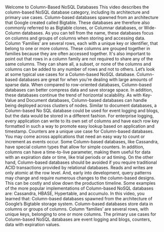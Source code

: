 Welcome to Column-Based NoSQL Databases This video describes the column-based
NoSQL database category, including its architecture and primary use cases.
Column-based databases spawned from an architecture that Google created called Bigtable.
These databases are therefore also commonly referred to as Bigtable clones,
or Columnar databases, or Wide-Column databases.
As you can tell from the name, these databases focus on columns and groups of
columns when storing and accessing data. Column ‘Families’ are several rows,
each with a unique key or identifier, that belong to one or more columns.
These columns are grouped together in families because they are often accessed together.
It's also important to point out that rows in a column family are not required to share
any of the same columns. They can share all,
a subset, or none of the columns and columns can be added to any number of rows and not to others.
Let’s look at some typical use cases for a Column-based NoSQL database.
Column-based databases are great for when you're dealing with
large amounts of sparse data. When compared to row-oriented databases, Column-based databases
can better compress data and save storage space. In addition, these databases continue the trend
of horizontal scalability. As with Key-Value and Document databases, Column-based databases can
handle being deployed across clusters of nodes. Similar to document databases, a Column-based No
SQL database could be used for event logging and blogs, but the data would be stored in a different
fashion. For enterprise logging, every application can write to its own set of columns and have
each row key formatted in such a way to promote easy lookup based on application and timestamp.
Counters are a unique use case for Column-based databases. You may come across applications that
need an easy way to count or increment as events occur. Some Column-based databases,
like Cassandra, have special column types that allow for simple counters.
In addition, columns can have a time-to-live parameter,
making them useful for data with an expiration date or time, like trial periods or ad timing.
On the other hand, Column-based databases should be avoided if you require
traditional ACID transactions provided by relational databases.
Reads and writes are only atomic at the row level. And, early into development, query patterns
may change and require numerous changes to the column-based designs.
This can be costly and slow down the production timeline.
Some examples of the more popular implementations of Column-based NoSQL databases are:
Cassandra, HBASE, Hypertable, and accumulo. In this video, you learned that:
Column-based databases spawned from the architecture of Google’s Bigtable storage system.
Column-based databases store data in columns or groups of columns.
Column ‘families’ are several rows, with unique keys, belonging to one or more columns.
The primary use cases for Column-based NoSQL databases are
event logging and blogs, counters, data with expiration values.